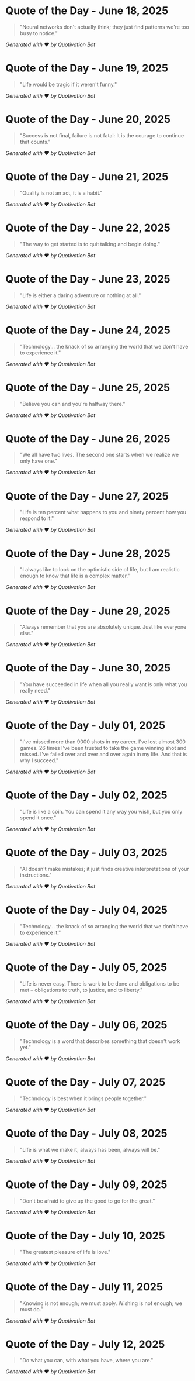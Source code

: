 
# Quote of the Day - June 18, 2025

> "Neural networks don't actually think; they just find patterns we're too busy to notice."

*Generated with ❤️ by Quotivation Bot*

# Quote of the Day - June 19, 2025

> "Life would be tragic if it weren't funny."

*Generated with ❤️ by Quotivation Bot*

# Quote of the Day - June 20, 2025

> "Success is not final, failure is not fatal: It is the courage to continue that counts."

*Generated with ❤️ by Quotivation Bot*

# Quote of the Day - June 21, 2025

> "Quality is not an act, it is a habit."

*Generated with ❤️ by Quotivation Bot*

# Quote of the Day - June 22, 2025

> "The way to get started is to quit talking and begin doing."

*Generated with ❤️ by Quotivation Bot*

# Quote of the Day - June 23, 2025

> "Life is either a daring adventure or nothing at all."

*Generated with ❤️ by Quotivation Bot*

# Quote of the Day - June 24, 2025

> "Technology... the knack of so arranging the world that we don't have to experience it."

*Generated with ❤️ by Quotivation Bot*

# Quote of the Day - June 25, 2025

> "Believe you can and you're halfway there."

*Generated with ❤️ by Quotivation Bot*

# Quote of the Day - June 26, 2025

> "We all have two lives. The second one starts when we realize we only have one."

*Generated with ❤️ by Quotivation Bot*

# Quote of the Day - June 27, 2025

> "Life is ten percent what happens to you and ninety percent how you respond to it."

*Generated with ❤️ by Quotivation Bot*

# Quote of the Day - June 28, 2025

> "I always like to look on the optimistic side of life, but I am realistic enough to know that life is a complex matter."

*Generated with ❤️ by Quotivation Bot*

# Quote of the Day - June 29, 2025

> "Always remember that you are absolutely unique. Just like everyone else."

*Generated with ❤️ by Quotivation Bot*

# Quote of the Day - June 30, 2025

> "You have succeeded in life when all you really want is only what you really need."

*Generated with ❤️ by Quotivation Bot*

# Quote of the Day - July 01, 2025

> "I've missed more than 9000 shots in my career. I've lost almost 300 games. 26 times I've been trusted to take the game winning shot and missed. I've failed over and over and over again in my life. And that is why I succeed."

*Generated with ❤️ by Quotivation Bot*

# Quote of the Day - July 02, 2025

> "Life is like a coin. You can spend it any way you wish, but you only spend it once."

*Generated with ❤️ by Quotivation Bot*

# Quote of the Day - July 03, 2025

> "AI doesn't make mistakes; it just finds creative interpretations of your instructions."

*Generated with ❤️ by Quotivation Bot*

# Quote of the Day - July 04, 2025

> "Technology... the knack of so arranging the world that we don't have to experience it."

*Generated with ❤️ by Quotivation Bot*

# Quote of the Day - July 05, 2025

> "Life is never easy. There is work to be done and obligations to be met – obligations to truth, to justice, and to liberty."

*Generated with ❤️ by Quotivation Bot*

# Quote of the Day - July 06, 2025

> "Technology is a word that describes something that doesn't work yet."

*Generated with ❤️ by Quotivation Bot*

# Quote of the Day - July 07, 2025

> "Technology is best when it brings people together."

*Generated with ❤️ by Quotivation Bot*

# Quote of the Day - July 08, 2025

> "Life is what we make it, always has been, always will be."

*Generated with ❤️ by Quotivation Bot*

# Quote of the Day - July 09, 2025

> "Don't be afraid to give up the good to go for the great."

*Generated with ❤️ by Quotivation Bot*

# Quote of the Day - July 10, 2025

> "The greatest pleasure of life is love."

*Generated with ❤️ by Quotivation Bot*

# Quote of the Day - July 11, 2025

> "Knowing is not enough; we must apply. Wishing is not enough; we must do."

*Generated with ❤️ by Quotivation Bot*

# Quote of the Day - July 12, 2025

> "Do what you can, with what you have, where you are."

*Generated with ❤️ by Quotivation Bot*

